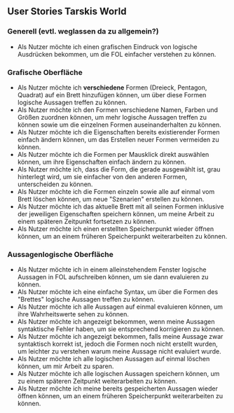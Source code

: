 ## User Stories Tarskis World

### Generell (evtl. weglassen da zu allgemein?)

- Als Nutzer möchte ich einen grafischen Eindruck von logische Ausdrücken bekommen, um die FOL einfacher verstehen zu können.

### Grafische Oberfläche

- Als Nutzer möchte ich **verschiedene** Formen (Dreieck, Pentagon, Quadrat) auf ein Brett hinzufügen können, um über diese Formen logische Aussagen treffen zu können.
- Als Nutzer möchte ich den Formen verschiedene Namen, Farben und Größen zuordnen können, um mehr logische Aussagen treffen zu können sowie um die einzelnen Formen auseinanderhalten zu können.
- Als Nutzer möchte ich die Eigenschaften bereits existierender Formen einfach ändern können, um das Erstellen neuer Formen vermeiden zu können. 
- Als Nutzer möchte ich die Formen per Mausklick direkt auswählen können, um ihre Eigenschaften einfach ändern zu können.
- Als Nutzer möchte ich, dass die Form, die gerade ausgewählt ist, grau hinterlegt wird, um sie einfacher von den anderen Formen, unterscheiden zu können.
- Als Nutzer möchte ich die Formen einzeln sowie alle auf einmal vom Brett löschen können, um neue "Szenarien" erstellen zu können.
- Als Nutzer möchte ich das aktuelle Brett mit all seinen Formen inklusive der jeweiligen Eigenschaften speichern können, um meine Arbeit zu einem späteren Zeitpunkt fortsetzen zu können.
- Als Nutzer möchte ich einen erstellten Speicherpunkt wieder öffnen können, um an einem früheren Speicherpunkt weiterarbeiten zu können.

### Aussagenlogische Oberfläche

- Als Nutzer möchte ich in einem alleinstehendem Fenster logische Aussagen in FOL aufschreiben können, um sie dann evaluieren zu können.
- Als Nutzer möchte ich eine einfache Syntax, um über die Formen des "Brettes" logische Aussagen treffen zu können.
- Als Nutzer möchte ich alle Aussagen auf einmal evaluieren können, um ihre Wahrheitswerte sehen zu können.
- Als Nutzer möchte ich angezeigt bekommen, wenn meine Aussagen syntaktische Fehler haben, um sie entsprechend korrigieren zu können.
- Als Nutzer möchte ich angezeigt bekommen, falls meine Aussage zwar syntaktisch korrekt ist, jedoch die Formen noch nicht erstellt wurden, um leichter zu verstehen warum meine Aussage nicht evaluiert wurde.
- Als Nutzer möchte ich alle logischen Aussagen auf einmal löschen können, um mir Arbeit zu sparen.
- Als Nutzer möchte ich alle logischen Aussagen speichern können, um zu einem späteren Zeitpunkt weiterarbeiten zu können.
- Als Nutzer möchte ich meine bereits gespeicherten Aussagen wieder öffnen können, um an einem früheren Speicherpunkt weiterarbeiten zu können.